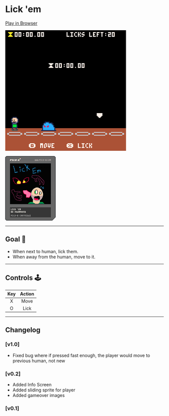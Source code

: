 # Lick 'em

[Play in Browser](https://sugarvoid.itch.io/lickem) <br> 

![gameplay](https://github.com/sugarvoid/lick-em/blob/master/gameplay.gif)
<br>

![lickem cart](https://github.com/sugarvoid/lick-em/blob/master/lickem_v1.p8.png)


<hr>

## Goal :dart:

-   When next to human, lick them.
-   When away from the human, move to it.

<hr>

## Controls :joystick:

| Key | Action |
| :-: | :----: |
|  X  |  Move  |
|  O  |  Lick  |

<hr>

## Changelog

### [v1.0]

-   Fixed bug where if pressed fast enough, the player would move to previous human, not new

### [v0.2]

-   Added Info Screen
-   Added sliding sprite for player
-   Added gameover images

### [v0.1]
